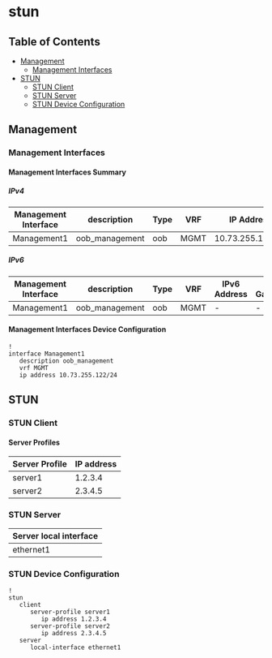 # stun

## Table of Contents

- [Management](#management)
  - [Management Interfaces](#management-interfaces)
- [STUN](#stun)
  - [STUN Client](#stun-client)
  - [STUN Server](#stun-server)
  - [STUN Device Configuration](#stun-device-configuration)

## Management

### Management Interfaces

#### Management Interfaces Summary

##### IPv4

| Management Interface | description | Type | VRF | IP Address | Gateway |
| -------------------- | ----------- | ---- | --- | ---------- | ------- |
| Management1 | oob_management | oob | MGMT | 10.73.255.122/24 | 10.73.255.2 |

##### IPv6

| Management Interface | description | Type | VRF | IPv6 Address | IPv6 Gateway |
| -------------------- | ----------- | ---- | --- | ------------ | ------------ |
| Management1 | oob_management | oob | MGMT | - | - |

#### Management Interfaces Device Configuration

```eos
!
interface Management1
   description oob_management
   vrf MGMT
   ip address 10.73.255.122/24
```

## STUN

### STUN Client

#### Server Profiles

| Server Profile | IP address |
| -------------- | ---------- |
| server1 | 1.2.3.4 |
| server2 | 2.3.4.5 |

### STUN Server

| Server local interface |
| ---------------------- |
| ethernet1 |

### STUN Device Configuration

```eos
!
stun
   client
      server-profile server1
         ip address 1.2.3.4
      server-profile server2
         ip address 2.3.4.5
   server
      local-interface ethernet1
```
